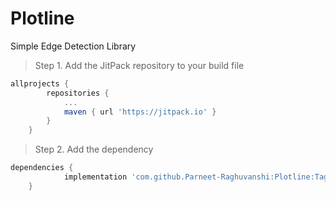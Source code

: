 # Plotline
Simple Edge Detection Library

> Step 1. Add the JitPack repository to your build file

```gradle
allprojects {
		repositories {
			...
			maven { url 'https://jitpack.io' }
		}
	}
  ```

> Step 2. Add the dependency

```gradle
dependencies {
	        implementation 'com.github.Parneet-Raghuvanshi:Plotline:Tag'
	}
  ```
